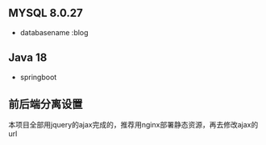 
## MYSQL 8.0.27
- databasename :blog
## Java 18
- springboot
## 前后端分离设置
本项目全部用jquery的ajax完成的，推荐用nginx部署静态资源，再去修改ajax的url

